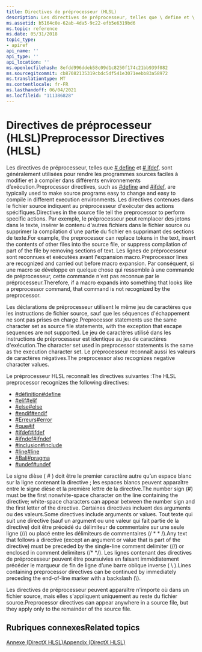 ```yaml
---
title: Directives de préprocesseur (HLSL)
description: Les directives de préprocesseur, telles que \ define et \ ifdef, sont généralement utilisées pour rendre les programmes sources faciles à modifier et à compiler dans différents environnements d’exécution.
ms.assetid: b5164c0e-62ab-4da5-9c22-efb5e6319bd6
ms.topic: reference
ms.date: 05/31/2018
topic_type:
- apiref
api_name: ''
api_type: ''
api_location: ''
ms.openlocfilehash: 8efdd996ddeb58c09d1c8250f174c21bb939f082
ms.sourcegitcommit: cb87082135319cbdc5df541e3071eebb83a58972
ms.translationtype: MT
ms.contentlocale: fr-FR
ms.lasthandoff: 06/04/2021
ms.locfileid: "111386828"
---
```

# <a name="preprocessor-directives-hlsl"></a><span data-ttu-id="f574e-103">Directives de préprocesseur (HLSL)</span><span class="sxs-lookup"><span data-stu-id="f574e-103">Preprocessor Directives (HLSL)</span></span>

<span data-ttu-id="f574e-104">Les directives de préprocesseur, telles que [ \# define](dx-graphics-hlsl-appendix-pre-define.md) et [ \# ifdef](dx-graphics-hlsl-appendix-pre-ifdef.md), sont généralement utilisées pour rendre les programmes sources faciles à modifier et à compiler dans différents environnements d’exécution.</span><span class="sxs-lookup"><span data-stu-id="f574e-104">Preprocessor directives, such as [\#define](dx-graphics-hlsl-appendix-pre-define.md) and [\#ifdef](dx-graphics-hlsl-appendix-pre-ifdef.md), are typically used to make source programs easy to change and easy to compile in different execution environments.</span></span> <span data-ttu-id="f574e-105">Les directives contenues dans le fichier source indiquent au préprocesseur d'exécuter des actions spécifiques.</span><span class="sxs-lookup"><span data-stu-id="f574e-105">Directives in the source file tell the preprocessor to perform specific actions.</span></span> <span data-ttu-id="f574e-106">Par exemple, le préprocesseur peut remplacer des jetons dans le texte, insérer le contenu d'autres fichiers dans le fichier source ou supprimer la compilation d'une partie du fichier en supprimant des sections de texte.</span><span class="sxs-lookup"><span data-stu-id="f574e-106">For example, the preprocessor can replace tokens in the text, insert the contents of other files into the source file, or suppress compilation of part of the file by removing sections of text.</span></span> <span data-ttu-id="f574e-107">Les lignes de préprocesseur sont reconnues et exécutées avant l'expansion macro.</span><span class="sxs-lookup"><span data-stu-id="f574e-107">Preprocessor lines are recognized and carried out before macro expansion.</span></span> <span data-ttu-id="f574e-108">Par conséquent, si une macro se développe en quelque chose qui ressemble à une commande de préprocesseur, cette commande n'est pas reconnue par le préprocesseur.</span><span class="sxs-lookup"><span data-stu-id="f574e-108">Therefore, if a macro expands into something that looks like a preprocessor command, that command is not recognized by the preprocessor.</span></span>

<span data-ttu-id="f574e-109">Les déclarations de préprocesseur utilisent le même jeu de caractères que les instructions de fichier source, sauf que les séquences d'échappement ne sont pas prises en charge.</span><span class="sxs-lookup"><span data-stu-id="f574e-109">Preprocessor statements use the same character set as source file statements, with the exception that escape sequences are not supported.</span></span> <span data-ttu-id="f574e-110">Le jeu de caractères utilisé dans les instructions de préprocesseur est identique au jeu de caractères d'exécution.</span><span class="sxs-lookup"><span data-stu-id="f574e-110">The character set used in preprocessor statements is the same as the execution character set.</span></span> <span data-ttu-id="f574e-111">Le préprocesseur reconnaît aussi les valeurs de caractères négatives.</span><span class="sxs-lookup"><span data-stu-id="f574e-111">The preprocessor also recognizes negative character values.</span></span>

<span data-ttu-id="f574e-112">Le préprocesseur HLSL reconnaît les directives suivantes :</span><span class="sxs-lookup"><span data-stu-id="f574e-112">The HLSL preprocessor recognizes the following directives:</span></span>

-   [<span data-ttu-id="f574e-113">\#définition</span><span class="sxs-lookup"><span data-stu-id="f574e-113">\#define</span></span>](dx-graphics-hlsl-appendix-pre-define.md)
-   [<span data-ttu-id="f574e-114">\#elif</span><span class="sxs-lookup"><span data-stu-id="f574e-114">\#elif</span></span>](dx-graphics-hlsl-appendix-pre-if.md)
-   [<span data-ttu-id="f574e-115">\#else</span><span class="sxs-lookup"><span data-stu-id="f574e-115">\#else</span></span>](dx-graphics-hlsl-appendix-pre-if.md)
-   [<span data-ttu-id="f574e-116">\#endif</span><span class="sxs-lookup"><span data-stu-id="f574e-116">\#endif</span></span>](dx-graphics-hlsl-appendix-pre-if.md)
-   [<span data-ttu-id="f574e-117">\#Erreurs</span><span class="sxs-lookup"><span data-stu-id="f574e-117">\#error</span></span>](dx-graphics-hlsl-appendix-pre-error.md)
-   [<span data-ttu-id="f574e-118">\#que</span><span class="sxs-lookup"><span data-stu-id="f574e-118">\#if</span></span>](dx-graphics-hlsl-appendix-pre-if.md)
-   [<span data-ttu-id="f574e-119">\#ifdef</span><span class="sxs-lookup"><span data-stu-id="f574e-119">\#ifdef</span></span>](dx-graphics-hlsl-appendix-pre-ifdef.md)
-   [<span data-ttu-id="f574e-120">\#ifndef</span><span class="sxs-lookup"><span data-stu-id="f574e-120">\#ifndef</span></span>](dx-graphics-hlsl-appendix-pre-ifdef.md)
-   [<span data-ttu-id="f574e-121">\#inclusion</span><span class="sxs-lookup"><span data-stu-id="f574e-121">\#include</span></span>](dx-graphics-hlsl-appendix-pre-include.md)
-   [<span data-ttu-id="f574e-122">\#line</span><span class="sxs-lookup"><span data-stu-id="f574e-122">\#line</span></span>](dx-graphics-hlsl-appendix-pre-line.md)
-   [<span data-ttu-id="f574e-123">\#Bali</span><span class="sxs-lookup"><span data-stu-id="f574e-123">\#pragma</span></span>](dx-graphics-hlsl-appendix-pre-pragma.md)
-   [<span data-ttu-id="f574e-124">\#undef</span><span class="sxs-lookup"><span data-stu-id="f574e-124">\#undef</span></span>](dx-graphics-hlsl-appendix-pre-undef.md)

<span data-ttu-id="f574e-125">Le signe dièse ( \# ) doit être le premier caractère autre qu’un espace blanc sur la ligne contenant la directive ; les espaces blancs peuvent apparaître entre le signe dièse et la première lettre de la directive.</span><span class="sxs-lookup"><span data-stu-id="f574e-125">The number sign (\#) must be the first nonwhite-space character on the line containing the directive; white-space characters can appear between the number sign and the first letter of the directive.</span></span> <span data-ttu-id="f574e-126">Certaines directives incluent des arguments ou des valeurs.</span><span class="sxs-lookup"><span data-stu-id="f574e-126">Some directives include arguments or values.</span></span> <span data-ttu-id="f574e-127">Tout texte qui suit une directive (sauf un argument ou une valeur qui fait partie de la directive) doit être précédé du délimiteur de commentaire sur une seule ligne (//) ou placé entre les délimiteurs de commentaires (/ \* \* /).</span><span class="sxs-lookup"><span data-stu-id="f574e-127">Any text that follows a directive (except an argument or value that is part of the directive) must be preceded by the single-line comment delimiter (//) or enclosed in comment delimiters (/\* \*/).</span></span> <span data-ttu-id="f574e-128">Les lignes contenant des directives de préprocesseur peuvent être poursuivies en faisant immédiatement précéder le marqueur de fin de ligne d’une barre oblique inverse ( \\ ).</span><span class="sxs-lookup"><span data-stu-id="f574e-128">Lines containing preprocessor directives can be continued by immediately preceding the end-of-line marker with a backslash (\\).</span></span>

<span data-ttu-id="f574e-129">Les directives de préprocesseur peuvent apparaître n'importe où dans un fichier source, mais elles s'appliquent uniquement au reste du fichier source.</span><span class="sxs-lookup"><span data-stu-id="f574e-129">Preprocessor directives can appear anywhere in a source file, but they apply only to the remainder of the source file.</span></span>

## <a name="related-topics"></a><span data-ttu-id="f574e-130">Rubriques connexes</span><span class="sxs-lookup"><span data-stu-id="f574e-130">Related topics</span></span>

<dl> <dt>

[<span data-ttu-id="f574e-131">Annexe (DirectX HLSL)</span><span class="sxs-lookup"><span data-stu-id="f574e-131">Appendix (DirectX HLSL)</span></span>](dx-graphics-hlsl-appendix.md)
</dt> </dl>

 

 




